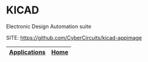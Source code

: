 # KICAD
 
 Electronic Design Automation suite
 
 SITE: https://github.com/CyberCircuits/kicad-appimage

 | [Applications](https://portable-linux-apps.github.io/apps.html) | [Home](https://portable-linux-apps.github.io)
 | --- | --- |
